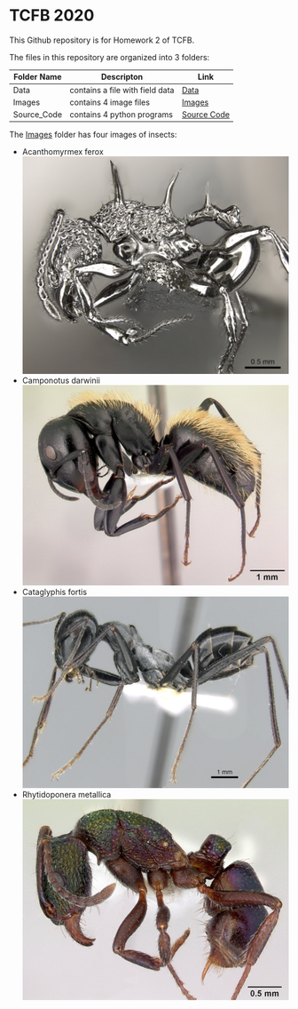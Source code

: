 # TCFB 2020

This Github repository is for Homework 2 of TCFB.

The files in this repository are organized into 3 folders:

| Folder Name | Descripton | Link |
| - | - | - |
| Data | contains a file with field data | [Data](https://github.com/aminaddetia/tfcb-homework02/tree/main/data) |
| Images | contains 4 image files | [Images](https://github.com/aminaddetia/tfcb-homework02/tree/main/images) |
| Source_Code | contains 4 python programs | [Source Code](https://github.com/aminaddetia/tfcb-homework02/tree/main/source_code) |

The [Images](https://github.com/aminaddetia/tfcb-homework02/tree/main/images) folder has four images of insects:
- Acanthomyrmex ferox ![Acanthomyrmex ferox](https://github.com/aminaddetia/tfcb-homework02/blob/main/images/Acanthomyrmex_ferox.jpg)
- Camponotus darwinii ![Camponotus darwinii](https://github.com/aminaddetia/tfcb-homework02/blob/main/images/Camponotus_darwinii.jpg)
- Cataglyphis fortis ![Cataglyphis fortis](https://github.com/aminaddetia/tfcb-homework02/blob/main/images/Cataglyphis_fortis.jpg)
- Rhytidoponera metallica ![Rhytidoponera metallica](https://github.com/aminaddetia/tfcb-homework02/blob/main/images/Rhytidoponera_metallica.jpg)
